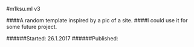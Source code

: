 #m1ksu.ml v3

####A random template inspired by a pic of a site.
####I could use it for some future project.

######Started: 26.1.2017
######Published:
